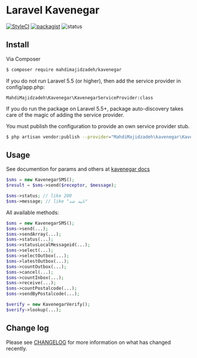 # Laravel Kavenegar

[![StyleCI](https://styleci.io/repos/110477751/shield?branch=master)](https://styleci.io/repos/110477751)
[![packagist](https://img.shields.io/badge/packagist-v0.2-green.svg?style=flat-square)](https://packagist.org/packages/mahdimajidzadeh/kavenegar)
![status](https://img.shields.io/badge/status-stable-blue.svg?style=flat-square)


## Install

Via Composer

``` bash
$ composer require mahdimajidzadeh/kavenegar
```
If you do not run Laravel 5.5 (or higher), then add the service provider in config/app.php:

```
MahdiMajidzadeh\Kavenegar\KavenegarServiceProvider:class
```

If you do run the package on Laravel 5.5+, package auto-discovery takes care of the magic of adding the service provider.

You must publish the configuration to provide an own service provider stub.

``` bash
$ php artisan vendor:publish --provider="MahdiMajidzadeh\kavenegar\KavenegarServiceProvider"
```

## Usage
See documention for params and others at [kavenegar docs](http://kavenegar.com/rest.html)

``` php
$sms = new KavenegarSMS();
$result = $sms->send($receptor, $message);

$sms->status; // like 200
$sms->message; // like "تایید شد"
```

All available methods:
``` php
$sms = new KavenegarSMS();
$sms->send(...);
$sms->sendArray(...);
$sms->status(...);
$sms->statusLocalMessageid(...);
$sms->select(...);
$sms->selectOutbox(...);
$sms->latestOutbox(...);
$sms->countOutbox(...);
$sms->cancel(...);
$sms->countInbox(...);
$sms->receive(...);
$sms->countPostalcode(...);
$sms->sendByPostalcode(...);

$verify = new KavenegarVerify();
$verify->lookup(...);
```

## Change log

Please see [CHANGELOG](CHANGELOG.md) for more information on what has changed recently.
